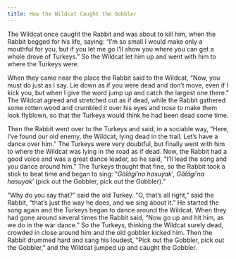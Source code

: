 ```yaml
---
title: How the Wildcat Caught the Gobbler
---
```


The Wildcat once caught the Rabbit and was about to kill him, when the Rabbit begged for his life, saying: “I’m so small I would make only a mouthful for you, but if you let me go I’ll show you where you can get a whole drove of Turkeys.” So the Wildcat let him up and went with him to where the Turkeys were.

When they came near the place the Rabbit said to the Wildcat, “Now, you must do just as I say. Lie down as if you were dead and don’t move, even if I kick you, but when I give the word jump up and catch the largest one there.” The Wildcat agreed and stretched out as if dead, while the Rabbit gathered some rotten wood and crumbled it over his eyes and nose to make them look flyblown, so that the Turkeys would think he had been dead some time.

Then the Rabbit went over to the Turkeys and said, in a sociable way, “Here, I’ve found our old enemy, the Wildcat, lying dead in the trail. Let’s have a dance over him.” The Turkeys were very doubtful, but finally went with him to where the Wildcat was lying in the road as if dead. Now, the Rabbit had a good voice and was a great dance leader, so he said, “I’ll lead the song and you dance around him.” The Turkeys thought that fine, so the Rabbit took a stick to beat time and began to sing: “_Gălăgi′na hasuyak′, Gălăgi′na hasuyak′_ (pick out the Gobbler, pick out the Gobbler).”

“Why do you say that?” said the old Turkey. “O, that’s all right,” said the Rabbit, “that’s just the way he does, and we sing about it.” He started the song again and the Turkeys began to dance around the Wildcat. When they had gone around several times the Rabbit said, “Now go up and hit him, as we do in the war dance.” So the Turkeys, thinking the Wildcat surely dead, crowded in close around him and the old gobbler kicked him. Then the Rabbit drummed hard and sang his loudest, “Pick out the Gobbler, pick out the Gobbler,” and the Wildcat jumped up and caught the Gobbler.
